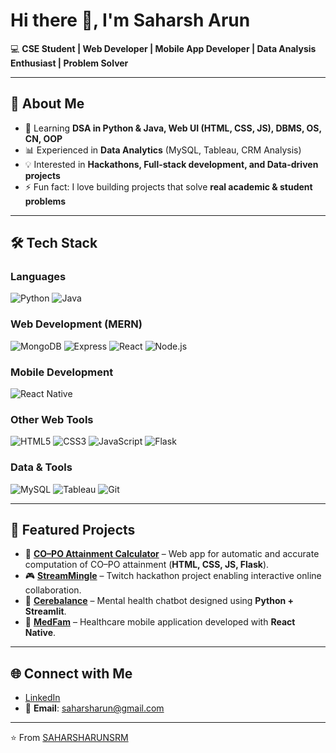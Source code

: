 # Hi there 👋, I'm Saharsh Arun  

💻 **CSE Student |  Web Developer | Mobile App Developer | Data Analysis Enthusiast | Problem Solver**  

---

## 🚀 About Me  
- 🌱 Learning **DSA in Python & Java, Web UI (HTML, CSS, JS), DBMS, OS, CN, OOP**  
- 📊 Experienced in **Data Analytics** (MySQL, Tableau, CRM Analysis)  
- 💡 Interested in **Hackathons, Full-stack development, and Data-driven projects**  
- ⚡ Fun fact: I love building projects that solve **real academic & student problems**  

---

## 🛠️ Tech Stack  

### Languages  
![Python](https://img.shields.io/badge/Python-3776AB?style=for-the-badge&logo=python&logoColor=gold)
![Java](https://img.shields.io/badge/Java-007396?style=for-the-badge&logo=java&logoColor=white)

### Web Development (MERN)  
![MongoDB](https://img.shields.io/badge/MongoDB-47A248?style=for-the-badge&logo=mongodb&logoColor=white)
![Express](https://img.shields.io/badge/Express.js-000000?style=for-the-badge&logo=express&logoColor=white)
![React](https://img.shields.io/badge/React-61DAFB?style=for-the-badge&logo=react&logoColor=black)
![Node.js](https://img.shields.io/badge/Node.js-339933?style=for-the-badge&logo=nodedotjs&logoColor=white)

### Mobile Development  
![React Native](https://img.shields.io/badge/React_Native-61DAFB?style=for-the-badge&logo=react&logoColor=black)

### Other Web Tools  
![HTML5](https://img.shields.io/badge/HTML5-E34F26?style=for-the-badge&logo=html5&logoColor=white)
![CSS3](https://img.shields.io/badge/CSS3-1572B6?style=for-the-badge&logo=css3&logoColor=white)
![JavaScript](https://img.shields.io/badge/JavaScript-F7DF1E?style=for-the-badge&logo=javascript&logoColor=black)
![Flask](https://img.shields.io/badge/Flask-000000?style=for-the-badge&logo=flask&logoColor=white)

### Data & Tools  
![MySQL](https://img.shields.io/badge/MySQL-4479A1?style=for-the-badge&logo=mysql&logoColor=white)
![Tableau](https://img.shields.io/badge/Tableau-E97627?style=for-the-badge&logo=tableau&logoColor=white)
![Git](https://img.shields.io/badge/Git-F05032?style=for-the-badge&logo=git&logoColor=white)

---

## 📌 Featured Projects  

- 🎯 **[CO–PO Attainment Calculator](https://github.com/SAHARSHARUNSRM/18th-Regulation-CO-PO-Calculator)** – Web app for automatic and accurate computation of CO–PO attainment (**HTML, CSS, JS, Flask**).  
- 🎮 **[StreamMingle](https://github.com/SAHARSHARUNSRM/Twitch)** – Twitch hackathon project enabling interactive online collaboration.  
- 🤖 **[Cerebalance](https://github.com/SAHARSHARUNSRM/Cerebalance)** – Mental health chatbot designed using **Python + Streamlit**.  
- 🏥 **[MedFam](https://github.com/dinsh06/MedFam-REACT-NATIVE-)** – Healthcare mobile application developed with **React Native**.  


---

## 🌐 Connect with Me  
- [LinkedIn](https://www.linkedin.com/in/saharsh-arun/)  
- 📧 **Email**: saharsharun@gmail.com  

---
⭐️ From [SAHARSHARUNSRM](https://github.com/SAHARSHARUNSRM)

